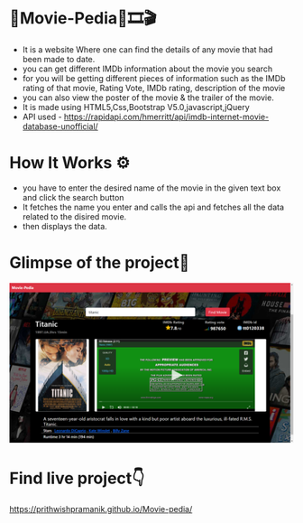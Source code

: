 # 🎦Movie-Pedia🎥🎞🎬
- It is a website Where one can find the details of any movie that had been made to date.
- you can get different IMDb information about the movie you search
- for you will be getting different pieces of information such as the IMDb rating of that movie, Rating Vote, IMDb rating, description of the movie
- you can also view the poster of the movie & the trailer of the movie.
- It is made using HTML5,Css,Bootstrap V5.0,javascript,jQuery
- API used - https://rapidapi.com/hmerritt/api/imdb-internet-movie-database-unofficial/
# How It Works ⚙
- you have to enter the desired name of the movie in the given text box and click the search button 
- It fetches the name you enter and calls the api and fetches all the data related  to the disired movie.
- then displays the data.
# Glimpse of the project📸
<img src="Screenshot (295).png">

# Find live project👇
https://prithwishpramanik.github.io/Movie-pedia/


